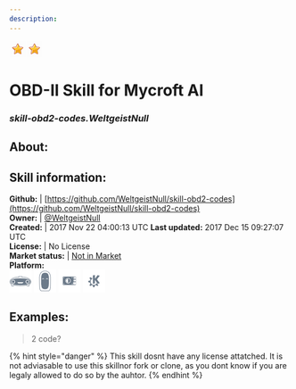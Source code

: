 ```yaml
--- 
description: 
---
```


![](../.gitbook/assets/star.png)![](../.gitbook/assets/star.png)  
# OBD-II Skill for Mycroft AI  
### _skill-obd2-codes.WeltgeistNull_  
## About:  


## Skill information:  
**Github:** | [https://github.com/WeltgeistNull/skill-obd2-codes](https://github.com/WeltgeistNull/skill-obd2-codes)  
**Owner:** | [@WeltgeistNull](https://github.com/WeltgeistNull)  
**Created:** | 2017 Nov 22 04:00:13 UTC  **Last updated:** 2017 Dec 15 09:27:07 UTC  
**License:** | No License  
**Market status:** | [Not in Market](https://market.mycroft.ai/skill/)  
**Platform:**  
 ![](../.gitbook/assets/mark-1-icon.png)  ![](../.gitbook/assets/mark-2-icon.png)  ![](../.gitbook/assets/picroft-icon.png)  ![](../.gitbook/assets/kde.png)   
## Examples:  
> 2 code?  
  
{% hint style="danger" %}
This skill dosnt have any license attatched. It is not adviasable to use this skillnor fork or clone, as you dont know if you are legaly allowed to do so by the auhtor.
{% endhint %}
